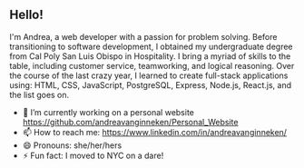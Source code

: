 ## Hello! 

I'm Andrea, a web developer with a passion for problem solving. Before transitioning to software development, I obtained my undergraduate degree from Cal Poly San Luis Obispo in Hospitality. I bring a myriad of skills to the table, including customer service, teamworking, and logical reasoning. Over the course of the last crazy year, I learned to create full-stack applications using: HTML, CSS, JavaScript, PostgreSQL, Express, Node.js, React.js, and the list goes on.

- 🔭 I’m currently working on a personal website <https://github.com/andreavanginneken/Personal_Website>
- 📫 How to reach me: <https://www.linkedin.com/in/andreavanginneken/>
- 😄 Pronouns: she/her/hers
- ⚡ Fun fact: I moved to NYC on a dare!
